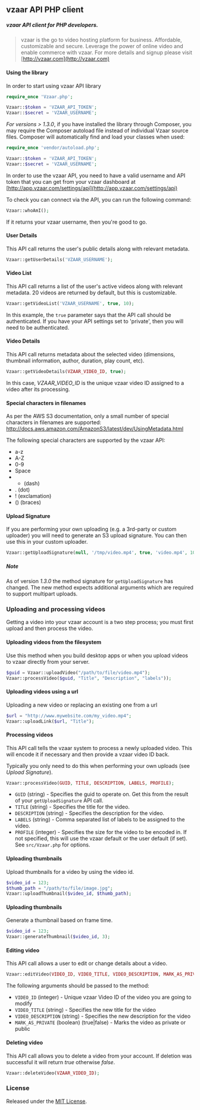 ## vzaar API PHP client
##### vzaar API client for PHP developers.

>vzaar is the go to video hosting platform for business. Affordable, customizable and secure. Leverage the power of online video and enable commerce with vzaar. For more details and signup please visit [http://vzaar.com](http://vzaar.com)

#### Using the library

In order to start using vzaar API library

```php
require_once 'Vzaar.php';

Vzaar::$token = 'VZAAR_API_TOKEN';
Vzaar::$secret = 'VZAAR_USERNAME';
```

*For versions > 1.3.0*, if you have installed the library through Composer, you may require the Composer autoload file instead of individual Vzaar source files. Composer will automatically find and load your classes when used:

```php
require_once 'vendor/autoload.php';

Vzaar::$token = 'VZAAR_API_TOKEN';
Vzaar::$secret = 'VZAAR_USERNAME';
```

In order to use the vzaar API, you need to have a valid username and API token that you can get from your vzaar dashboard at [http://app.vzaar.com/settings/api](http://app.vzaar.com/settings/api)

To check you can connect via the API, you can run the following command:

```php
Vzaar::whoAmI();
```

If it returns your vzaar username, then you're good to go.

#### User Details

This API call returns the user's public details along with relevant metadata.

```php
Vzaar::getUserDetails('VZAAR_USERNAME');
```

#### Video List

This API call returns a list of the user's active videos along with relevant metadata. 20 videos are returned by default, but this is customizable.

```php
Vzaar::getVideoList('VZAAR_USERNAME', true, 10);
```

In this example, the `true` parameter says that the API call should be authenticated. If you have your API settings set to 'private', then you will need to be authenticated.

#### Video Details

This API call returns metadata about the selected video (dimensions, thumbnail information, author, duration, play count, etc).

```php
Vzaar::getVideoDetails(VZAAR_VIDEO_ID, true);
```

In this case, _VZAAR_VIDEO_ID_ is the unique vzaar video ID assigned to a video after its processing.

#### Special characters in filenames

As per the AWS S3 documentation, only a small number of special characters in filenames are supported: http://docs.aws.amazon.com/AmazonS3/latest/dev/UsingMetadata.html

The following special characters are supported by the vzaar API:

- a-z
- A-Z
- 0-9
- Space
- - (dash)
- . (dot)
- ! (exclamation)
- () (braces)

#### Upload Signature

If you are performing your own uploading (e.g. a 3rd-party or custom uploader) you will need to generate an S3 upload signature. You can then use this in your custom uploader.

```php
Vzaar::getUploadSignature(null, '/tmp/video.mp4', true, 'video.mp4', 102400);
```

##### Note
As of version *1.3.0* the method signature for `getUploadSignature` has changed. The new method
expects additional arguments which are required to support multipart uploads.

### Uploading and processing videos

Getting a video into your vzaar account is a two step process; you must first upload and then process the video.

#### Uploading videos from the filesystem

Use this method when you build desktop apps or when you upload videos to vzaar directly from your server.

```php
$guid = Vzaar::uploadVideo("/path/to/file/video.mp4");
Vzaar::processVideo($guid, "Title", "Description", "labels"));
```

#### Uploading videos using a url

Uploading a new video or replacing an existing one from a url

```php
$url = "http://www.mywebsite.com/my_video.mp4";
Vzaar::uploadLink($url, "Title");
```

#### Processing videos

This API call tells the vzaar system to process a newly uploaded video. This will encode it if necessary and then provide a vzaar video ID back.

Typically you only need to do this when performing your own uploads (see _Upload Signature_).

```php
Vzaar::processVideo(GUID, TITLE, DESCRIPTION, LABELS, PROFILE);
```

* `GUID` (string) - Specifies the guid to operate on. Get this from the result of your `getUploadSignature` API call.
* `TITLE` (string) - Specifies the title for the video.
* `DESCRIPTION` (string) - Specifies the description for the video.
* `LABELS` (string) - Comma separated list of labels to be assigned to the video.
* `PROFILE` (integer) - Specifies the size for the video to be encoded in. If not specified, this will use the vzaar default or the user default (if set). See `src/Vzaar.php` for options.


#### Uploading thumbnails

Upload thumbnails for a video by using the video id.

```php
$video_id = 123;
$thumb_path = "/path/to/file/image.jpg";
Vzaar::uploadThumbnail($video_id, $thumb_path);
```

#### Uploading thumbnails

Generate a thumbnail based on frame time.

```php
$video_id = 123;
Vzaar::generateThumbnail($video_id, 3);
```


#### Editing video

This API call allows a user to edit or change details about a video.

```php
Vzaar::editVideo(VIDEO_ID, VIDEO_TITLE, VIDEO_DESCRIPTION, MARK_AS_PRIVATE);
```

The following arguments should be passed to the method:

* `VIDEO_ID` (integer) - Unique vzaar Video ID of the video you are going to modify
* `VIDEO_TITLE` (string) - Specifies the new title for the video
* `VIDEO_DESCRIPTION` (string) - Specifies the new description for the video
* `MARK_AS_PRIVATE` (boolean) (true|false) - Marks the video as private or public


#### Deleting video

This API call allows you to delete a video from your account. If deletion was successful it will return _true_ otherwise _false_.

```php
Vzaar::deleteVideo(VZAAR_VIDEO_ID);
```


### License

Released under the [MIT License](http://www.opensource.org/licenses/MIT).
